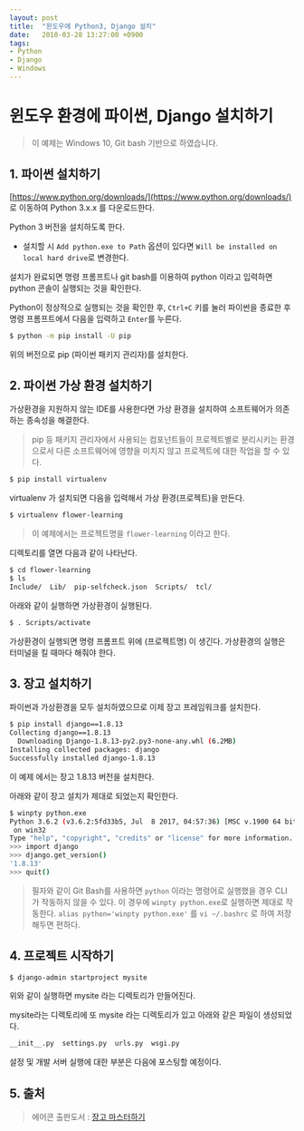 ```yaml
---
layout: post
title:  "윈도우에 Python3, Django 설치"
date:   2018-03-28 13:27:00 +0900
tags:
- Python
- Django
- Windows
---
```


# 윈도우 환경에 파이썬, Django 설치하기

> 이 예제는 Windows 10, Git bash 기반으로 하였습니다.

## 1. 파이썬 설치하기

[https://www.python.org/downloads/](https://www.python.org/downloads/) 로 이동하여 Python 3.x.x 를 다운로드한다.

Python 3 버전을 설치하도록 한다.

 - 설치할 시 `Add python.exe to Path` 옵션이 있다면 `Will be installed on local hard drive`로 변경한다.
 
설치가 완료되면 명령 프롬프트나 git bash를 이용하여 python 이라고 입력하면 python 콘솔이 실행되는 것을 확인한다.
 
 
Python이 정상적으로 실행되는 것을 확인한 후, `Ctrl+C` 키를 눌러 파이썬을 종료한 후 명령 프롬프트에서 다음을 입력하고 `Enter`를 누른다.

```sh
$ python -m pip install -U pip
```  
 
위의 버전으로 pip (파이썬 패키지 관리자)를 설치한다.


## 2. 파이썬 가상 환경 설치하기

가상환경을 지원하지 않는 IDE를 사용한다면 가상 환경을 설치하여 소프트웨어가 의존하는 종속성을 해결한다.

> pip 등 패키지 관리자에서 사용되는 컴포넌트들이 프로젝트별로 분리시키는 환경으로서 다른 소프트웨어에 영향을 미치지 않고 프로젝트에 대한 작업을 할 수 있다. 


```sh
$ pip install virtualenv
```

virtualenv 가 설치되면 다음을 입력해서 가상 환경(프로젝트)을 만든다.

```sh
$ virtualenv flower-learning
```

> 이 예제에서는 프로젝트명을 `flower-learning` 이라고 한다.

디렉토리를 열면 다음과 같이 나타난다.

```sh
$ cd flower-learning
$ ls
Include/  Lib/  pip-selfcheck.json  Scripts/  tcl/
```

아래와 같이 실행하면 가상환경이 실행된다.

```sh
$ . Scripts/activate
```

가상환경이 실행되면 명령 프롬프트 위에 (프로젝트명) 이 생긴다. 가상환경의 실행은 터미널을 킬 때마다 해줘야 한다.

## 3. 장고 설치하기

파이썬과 가상환경을 모두 설치하였으므로 이제 장고 프레임워크를 설치한다.

```sh
$ pip install django==1.8.13
Collecting django==1.8.13
  Downloading Django-1.8.13-py2.py3-none-any.whl (6.2MB)
Installing collected packages: django
Successfully installed django-1.8.13
```

이 예제 에서는 장고 1.8.13 버전을 설치한다.


아래와 같이 장고 설치가 제대로 되었는지 확인한다.

```sh
$ winpty python.exe
Python 3.6.2 (v3.6.2:5fd33b5, Jul  8 2017, 04:57:36) [MSC v.1900 64 bit (AMD64)]
 on win32
Type "help", "copyright", "credits" or "license" for more information.
>>> import django
>>> django.get_version()
'1.8.13'
>>> quit()
```


> 필자와 같이 Git Bash를 사용하면 `python` 이라는 명령어로 실행했을 경우 CLI 가 작동하지 않을 수 있다.
> 이 경우에 `winpty python.exe`로 실행하면 제대로 작동한다.
> `alias python='winpty python.exe'` 를 `vi ~/.bashrc` 로 하여 저장해두면 편하다.


## 4. 프로젝트 시작하기

```sh
$ django-admin startproject mysite
```

위와 같이 실행하면 mysite 라는 디렉토리가 만들어진다.
 
mysite라는 디렉토리에 또 mysite 라는 디렉토리가 있고 아래와 같은 파일이 생성되었다.    

```sh
__init__.py  settings.py  urls.py  wsgi.py
```

설정 및 개발 서버 실행에 대한 부분은 다음에 포스팅할 예정이다.


## 5. 출처

> 에어콘 출판도서 : [장고 마스터하기](http://book.naver.com/bookdb/book_detail.nhn?bid=12722709)